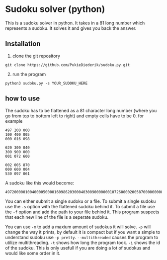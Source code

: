 # Sudoku solver (python)
This is a sudoku solver in python. It takes in a 81 long number which represents a sudoku. It solves it and gives you back the answer.

## Installation
1. clone the git repository
```
git clone https://github.com/PukieDiederik/sudoku.py.git
```
2. run the program
```
python3 sudoku.py -s YOUR_SUDOKU_HERE
```

## how to use
The sudoku has to be flattened as a 81 character long number (where you go from top to bottom left to right) and empty cells have to be 0. for example
```
497 200 000
100 400 005
000 016 098
  
620 300 040
300 900 000
001 072 600
  
002 005 870
000 600 004
530 097 061
```
A sudoku like this would become:
```
497200000100400005000016098620300040300900000001072600002005870000600004530097061
```

You can either submit a single sudoku or a file. To submit a single sudoku use the `-s` option with the flattened sudoku behind it. To submit a file use the `-f` option and add the path to your file behind it. This program suspects that each new line of the file is a seperate sudoku.

You can use `-m` to add a maxium amount of sudokus it will solve. `-p` will change the way it prints, by default it is compact but if you want a simple to understand sudoku use `-p pretty`. `--multithreaded` causes the program to utilize multithreading. `-t` shows how long the program took. `-i` shows the id of the sudoku. This is only usefull if you are doing a lot of sudokus and would like some order in it.